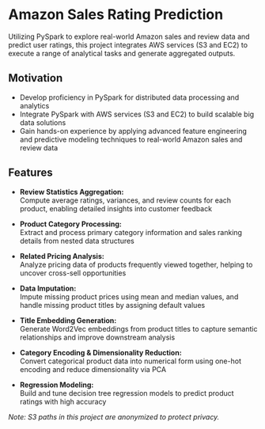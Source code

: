 # Amazon Sales Rating Prediction

Utilizing PySpark to explore real-world Amazon sales and review data and predict user ratings, this project integrates AWS services (S3 and EC2) to execute a range of analytical tasks and generate aggregated outputs.

## Motivation

- Develop proficiency in PySpark for distributed data processing and analytics
- Integrate PySpark with AWS services (S3 and EC2) to build scalable big data solutions
- Gain hands-on experience by applying advanced feature engineering and predictive modeling techniques to real-world Amazon sales and review data

## Features

- **Review Statistics Aggregation:**  
  Compute average ratings, variances, and review counts for each product, enabling detailed insights into customer feedback

- **Product Category Processing:**  
  Extract and process primary category information and sales ranking details from nested data structures

- **Related Pricing Analysis:**  
  Analyze pricing data of products frequently viewed together, helping to uncover cross-sell opportunities

- **Data Imputation:**  
  Impute missing product prices using mean and median values, and handle missing product titles by assigning default values

- **Title Embedding Generation:**  
  Generate Word2Vec embeddings from product titles to capture semantic relationships and improve downstream analysis

- **Category Encoding & Dimensionality Reduction:**  
  Convert categorical product data into numerical form using one-hot encoding and reduce dimensionality via PCA

- **Regression Modeling:**  
  Build and tune decision tree regression models to predict product ratings with high accuracy

*Note: S3 paths in this project are anonymized to protect privacy.*
